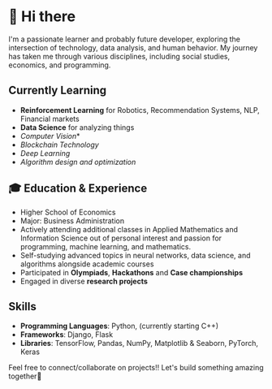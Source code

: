 # 🦄 Hi there
I'm a passionate learner and probably future developer, exploring the intersection of technology, data analysis, and human behavior. My journey has taken me through various disciplines, including social studies, economics, and programming.

## Currently Learning
- **Reinforcement Learning** for Robotics, Recommendation Systems, NLP, Financial markets
- **Data Science** for analyzing things
- *Computer Vision**
- *Blockchain Technology*
- *Deep Learning*
- *Algorithm design and optimization*

## 🎓 Education & Experience
- Higher School of Economics
- Major: Business Administration
- Actively attending additional classes in Applied Mathematics and Information Science out of personal interest and passion for programming, machine learning, and mathematics.
- Self-studying advanced topics in neural networks, data science, and algorithms alongside academic courses
- Participated in **Olympiads**, **Hackathons** and **Case championships**
- Engaged in diverse **research projects**

## Skills
- **Programming Languages**: Python, (currently starting C++)
- **Frameworks**: Django, Flask
- **Libraries**: TensorFlow, Pandas, NumPy, Matplotlib & Seaborn, PyTorch, Keras

Feel free to connect/collaborate on projects!! Let's build something amazing together🚀



